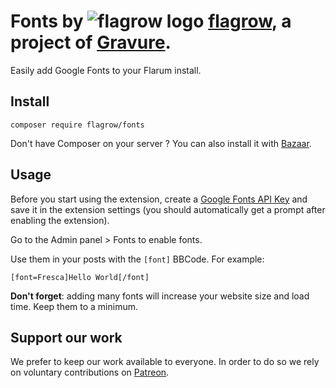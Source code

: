 # Fonts by ![flagrow logo](https://avatars0.githubusercontent.com/u/16413865?v=3&s=20) [flagrow](https://discuss.flarum.org/d/1832-flagrow-extension-developer-group), a project of [Gravure](https://gravure.io/).

Easily add Google Fonts to your Flarum install.

## Install

    composer require flagrow/fonts

Don't have Composer on your server ? You can also install it with [Bazaar](https://github.com/flagrow/bazaar).

## Usage

Before you start using the extension, create a [Google Fonts API Key](https://developers.google.com/fonts/docs/developer_api#identifying_your_application_to_google) and save it in the extension settings (you should automatically get a prompt after enabling the extension).

Go to the Admin panel > Fonts to enable fonts.

Use them in your posts with the `[font]` BBCode. For example:

    [font=Fresca]Hello World[/font]

**Don't forget**: adding many fonts will increase your website size and load time.
Keep them to a minimum.

## Support our work

We prefer to keep our work available to everyone.
In order to do so we rely on voluntary contributions on [Patreon](https://www.patreon.com/flagrow).
